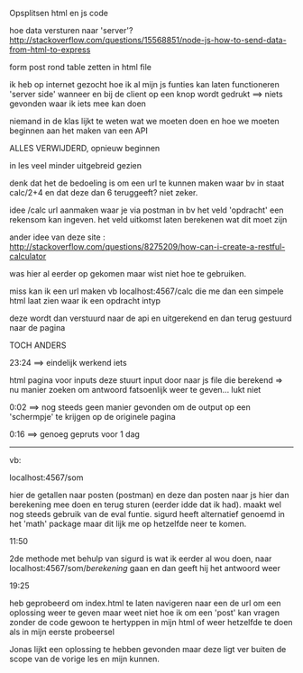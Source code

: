 
Opsplitsen html en js code

hoe data versturen naar 'server'? 
http://stackoverflow.com/questions/15568851/node-js-how-to-send-data-from-html-to-express

form post rond table zetten in html file

ik heb op internet gezocht hoe ik al mijn js funties kan laten functioneren 'server side' wanneer en bij de client op een knop wordt gedrukt
==> niets gevonden waar ik iets mee kan doen

niemand in de klas lijkt te weten wat we moeten doen en hoe we moeten beginnen aan het maken van een API

ALLES VERWIJDERD, opnieuw beginnen

in les veel minder uitgebreid gezien

denk dat het de bedoeling is om een url te kunnen maken waar bv in staat calc/2+4
en dat deze dan 6 teruggeeft?
niet zeker.


idee
/calc url aanmaken waar je via postman in bv het veld 'opdracht' 
een rekensom kan ingeven.
het veld uitkomst laten berekenen wat dit moet zijn

ander idee van deze site :
http://stackoverflow.com/questions/8275209/how-can-i-create-a-restful-calculator

was hier al eerder op gekomen maar wist niet hoe te gebruiken.

miss kan ik een url maken vb localhost:4567/calc die me dan een simpele html laat zien
waar ik een opdracht intyp

deze wordt dan verstuurd naar de api en uitgerekend en dan terug gestuurd naar 
de pagina



TOCH ANDERS

23:24 ==> eindelijk werkend iets

html pagina voor inputs
deze stuurt input door naar js file die berekend
=> nu manier zoeken om antwoord fatsoenlijk weer te geven... lukt niet

0:02 ==> nog steeds geen manier gevonden om de output op een 'schermpje'
te krijgen op de originele pagina


0:16 ==> genoeg gepruts voor 1 dag


---------------------------------------------------------

vb:

localhost:4567/som

hier de getallen naar posten (postman) en deze dan posten naar js
hier dan berekening mee doen en terug sturen (eerder idde dat ik had).
maakt wel nog steeds gebruik van de eval funtie. sigurd heeft alternatief genoemd in het
'math' package maar dit lijk me op hetzelfde neer te komen.


11:50

2de methode met behulp van sigurd is wat ik eerder al wou doen,
naar localhost:4567/som/*berekening* gaan en dan geeft hij 
het antwoord weer


19:25

heb geprobeerd om index.html te laten navigeren naar een de url om 
een oplossing weer te geven maar weet niet hoe ik om een 'post' kan vragen zonder
de code gewoon te hertyppen in mijn html of weer hetzelfde te doen als in mijn eerste probeersel

Jonas lijkt een oplossing te hebben gevonden maar deze ligt ver buiten de scope 
van de vorige les en mijn kunnen. 



